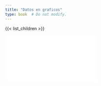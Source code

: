 ```yaml
---
title: "Datos en graficos"
type: book  # Do not modify.
---
```


{{< list_children >}}

 <iframe
       src="pbi_real.hmtl>"
       style="border:none;">
 </iframe>